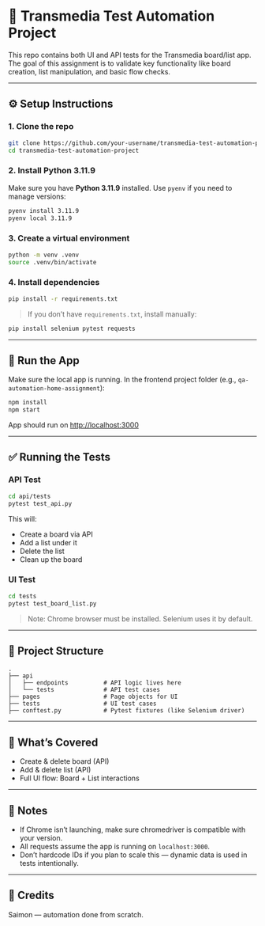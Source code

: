 # 🧪 Transmedia Test Automation Project

This repo contains both UI and API tests for the Transmedia board/list app. The goal of this assignment is to validate key functionality like board creation, list manipulation, and basic flow checks.

---

## ⚙️ Setup Instructions

### 1. Clone the repo
```bash
git clone https://github.com/your-username/transmedia-test-automation-project.git
cd transmedia-test-automation-project
```

### 2. Install Python 3.11.9
Make sure you have **Python 3.11.9** installed. Use `pyenv` if you need to manage versions:
```bash
pyenv install 3.11.9
pyenv local 3.11.9
```

### 3. Create a virtual environment
```bash
python -m venv .venv
source .venv/bin/activate
```

### 4. Install dependencies
```bash
pip install -r requirements.txt
```

> If you don’t have `requirements.txt`, install manually:
```bash
pip install selenium pytest requests
```

---

## 🚀 Run the App

Make sure the local app is running. In the frontend project folder (e.g., `qa-automation-home-assignment`):

```bash
npm install
npm start
```

App should run on [http://localhost:3000](http://localhost:3000)

---

## ✅ Running the Tests

### API Test
```bash
cd api/tests
pytest test_api.py
```

This will:
- Create a board via API
- Add a list under it
- Delete the list
- Clean up the board

### UI Test
```bash
cd tests
pytest test_board_list.py
```

> Note: Chrome browser must be installed. Selenium uses it by default.

---

## 📁 Project Structure

```
.
├── api
│   ├── endpoints          # API logic lives here
│   └── tests              # API test cases
├── pages                  # Page objects for UI
├── tests                  # UI test cases
├── conftest.py            # Pytest fixtures (like Selenium driver)
```

---

## 🧪 What’s Covered

- Create & delete board (API)
- Add & delete list (API)
- Full UI flow: Board + List interactions

---

## 📝 Notes

- If Chrome isn’t launching, make sure chromedriver is compatible with your version.
- All requests assume the app is running on `localhost:3000`.
- Don’t hardcode IDs if you plan to scale this — dynamic data is used in tests intentionally.

---

## 🤝 Credits

Saimon — automation done from scratch.
